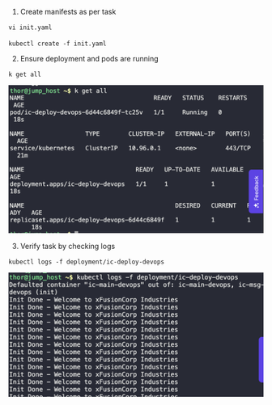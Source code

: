 1. Create manifests as per task
```
vi init.yaml

kubectl create -f init.yaml
```

2. Ensure deployment and pods are running
```
k get all
```

![](./img/1.png)

3. Verify task by checking logs
```
kubectl logs -f deployment/ic-deploy-devops
```

![](./img/2.png)